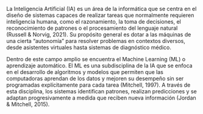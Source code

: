 La Inteligencia Artificial (IA) es un área de la informática que se centra en el diseño de sistemas capaces de realizar tareas que normalmente requieren inteligencia humana, 
como el razonamiento, la toma de decisiones, el reconocimiento de patrones o el procesamiento del lenguaje natural (Russell & Norvig, 2021). Su propósito general es dotar a 
las máquinas de una cierta “autonomía” para resolver problemas en contextos diversos, desde asistentes virtuales hasta sistemas de diagnóstico médico.

Dentro de este campo amplio se encuentra el Machine Learning (ML) o aprendizaje automático. El ML es una subdisciplina de la IA que se enfoca en el desarrollo de algoritmos y modelos que permiten que las computadoras aprendan de los datos y mejoren su desempeño sin ser programadas explícitamente para cada tarea (Mitchell, 1997). A través de esta disciplina, los sistemas identifican patrones, realizan predicciones y se adaptan progresivamente a medida que reciben nueva información (Jordan & Mitchell, 2015).

